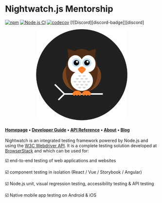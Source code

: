 # Nightwatch.js Mentorship

[![npm](https://img.shields.io/npm/v/nightwatch.svg)](https://www.npmjs.com/package/nightwatch)
[![Node.js CI](https://github.com/nightwatchjs/nightwatch/actions/workflows/build-node.yaml/badge.svg?branch=main)](https://github.com/nightwatchjs/nightwatch/actions/workflows/build-node.yaml)
[![codecov](https://codecov.io/gh/nightwatchjs/nightwatch/branch/main/graph/badge.svg?token=MSObyfECEh)](https://codecov.io/gh/nightwatchjs/nightwatch)
[![Discord][discord-badge]][discord]

<p align="center">
  <img alt="Nightwatch.js Logo" src="https://raw.githubusercontent.com/nightwatchjs/nightwatch/main/.github/assets/nightwatch-logo.png" width=300 />
</p>

#### [Homepage](https://nightwatchjs.org) &bullet; [Developer Guide](https://nightwatchjs.org/guide) &bullet; [API Reference](https://nightwatchjs.org/api) &bullet; [About](https://nightwatchjs.org/about) &bullet; [Blog](https://nightwatchjs.org/blog)

Nightwatch is an integrated testing framework powered by Node.js and using the [W3C Webdriver API](https://www.w3.org/TR/webdriver/). It is a complete testing solution developed at [BrowserStack](https://www.browserstack.com/) and which can be used for: 

☑️ end-to-end testing of web applications and websites

☑️ component testing in isolation (React / Vue / Storybook / Angular)

☑️ Node.js unit, visual regression testing, accessibility testing & API testing

☑️ Native mobile app testing on Android & iOS

